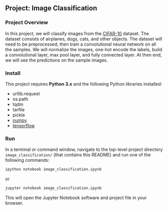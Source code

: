 ## Project: Image Classification

### Project Overview

In this project, we will classify images from the [CIFAR-10](https://www.cs.toronto.edu/~kriz/cifar.html) dataset. The dataset consists of airplanes, dogs, cats, and other objects. The dataset will need to be preprocessed, then train a convolutional neural network on all the samples. We will normalize the images, one-hot encode the labels, build a convolutional layer, max pool layer, and fully connected layer. At then end, we will see the predictions on the sample images.

### Install

This project requires **Python 3.x** and the following Python libraries installed:

- urllib.request
- os.path
- tqdm
- tarfile
- pickle
- [numpy](http://www.numpy.org/)
- [tensorflow](https://www.tensorflow.org/)

### Run

In a terminal or command window, navigate to the top-level project directory `image_classification/` (that contains this README) and run one of the following commands:

```bash
ipython notebook image_classification.ipynb
```
or
```bash
jupyter notebook image_classification.ipynb
```

This will open the Jupyter Notebook software and project file in your browser.
